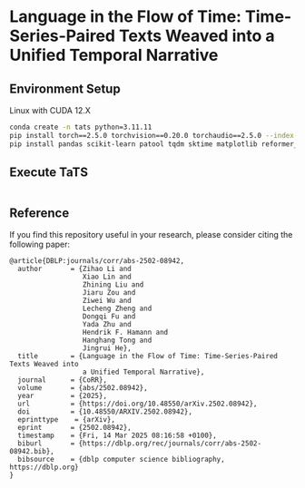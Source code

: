 # Language in the Flow of Time: Time-Series-Paired Texts Weaved into a Unified Temporal Narrative



## Environment Setup
Linux with CUDA 12.X
```sh
conda create -n tats python=3.11.11
pip install torch==2.5.0 torchvision==0.20.0 torchaudio==2.5.0 --index-url https://download.pytorch.org/whl/cu121
pip install pandas scikit-learn patool tqdm sktime matplotlib reformer_pytorch transformers
```

## Execute TaTS
```sh
```


## Reference
If you find this repository useful in your research, please consider citing the following paper:

```
@article{DBLP:journals/corr/abs-2502-08942,
  author       = {Zihao Li and
                  Xiao Lin and
                  Zhining Liu and
                  Jiaru Zou and
                  Ziwei Wu and
                  Lecheng Zheng and
                  Dongqi Fu and
                  Yada Zhu and
                  Hendrik F. Hamann and
                  Hanghang Tong and
                  Jingrui He},
  title        = {Language in the Flow of Time: Time-Series-Paired Texts Weaved into
                  a Unified Temporal Narrative},
  journal      = {CoRR},
  volume       = {abs/2502.08942},
  year         = {2025},
  url          = {https://doi.org/10.48550/arXiv.2502.08942},
  doi          = {10.48550/ARXIV.2502.08942},
  eprinttype    = {arXiv},
  eprint       = {2502.08942},
  timestamp    = {Fri, 14 Mar 2025 08:16:58 +0100},
  biburl       = {https://dblp.org/rec/journals/corr/abs-2502-08942.bib},
  bibsource    = {dblp computer science bibliography, https://dblp.org}
}
```
